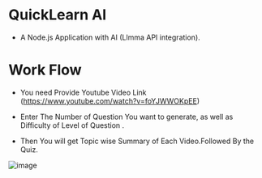 # QuickLearn AI 

- A Node.js Application with AI (Llmma API integration).


# Work Flow

- You need Provide Youtube Video Link (https://www.youtube.com/watch?v=foYJWWOKpEE)

- Enter The Number of Question You want to generate, as well as Difficulty of Level of Question .

- Then You will get Topic wise Summary of Each Video.Followed By the Quiz.

![image](https://github.com/user-attachments/assets/64e2ef69-7c24-4cd1-b1b7-0980c33f70a8)
